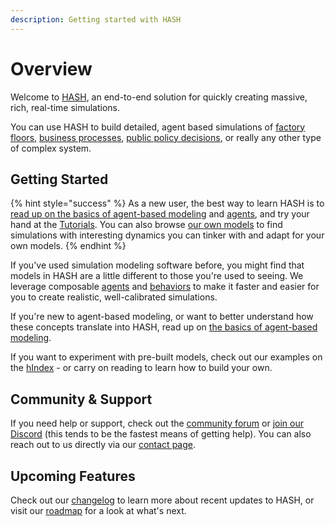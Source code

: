 ```yaml
---
description: Getting started with HASH
---
```


# Overview

Welcome to [HASH](https://hash.ai), an end-to-end solution for quickly creating massive, rich, real-time simulations.

You can use HASH to build detailed, agent based simulations of [factory floors](https://hash.ai/@hash/warehouse-conveyor1), [business processes](https://hash.ai/@hash/interconnected-call-center), [public policy decisions](https://hash.ai/@b/sir-infection-network-w-rapid-tests), or really any other type of complex system.

## Getting Started

{% hint style="success" %}
As a new user, the best way to learn HASH is to [read up on the basics of agent-based modeling](https://docs.hash.ai/core/creating-simulations/agent-based-modeling-basics-1) and [agents](https://docs.hash.ai/core/creating-simulations/anatomy-of-an-agent), and try your hand at the [Tutorials](https://docs.hash.ai/core/tutorials/). You can also browse [our own models](https://hash.ai/models?sort=popularity&query=%40hash) to find simulations with interesting dynamics you can tinker with and adapt for your own models.
{% endhint %}

If you've used simulation modeling software before, you might find that models in HASH are a little different to those you're used to seeing. We leverage composable [agents](creating-simulations/anatomy-of-an-agent/) and [behaviors](creating-simulations/behaviors/) to make it faster and easier for you to create realistic, well-calibrated simulations.

If you're new to agent-based modeling, or want to better understand how these concepts translate into HASH, read up on [the basics of agent-based modeling](creating-simulations/agent-based-modeling-basics-1.md).

If you want to experiment with pre-built models, check out our examples on the [hIndex](https://hash.ai/models?sort=popularity&query=%40hash) - or carry on reading to learn how to build your own.

## Community & Support

If you need help or support, check out the [community forum](https://community.hash.ai/) or [join our Discord](https://discord.gg/S3GfQaDbrM) \(this tends to be the fastest means of getting help\). You can also reach out to us directly via our [contact page](https://hash.ai/contact).

## Upcoming Features

Check out our [changelog](https://hash.ai/updates) to learn more about recent updates to HASH, or visit our [roadmap](https://hash.ai/roadmap) for a look at what's next.

